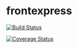 # frontexpress

[![Build Status](https://travis-ci.org/camelaissani/frontexpress.svg?branch=master)](https://travis-ci.org/camelaissani/frontexpress)

[![Coverage Status](https://coveralls.io/repos/github/camelaissani/frontexpress/badge.svg?branch=master)](https://coveralls.io/github/camelaissani/frontexpress?branch=master)
